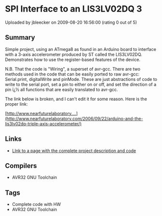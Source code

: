 # SPI Interface to an LIS3LV02DQ 3

Uploaded by jbleecker on 2009-08-20 16:56:00 (rating 0 out of 5)

## Summary

Simple project, using an ATmega8 as found in an Arduino board to interface with a 3-axis accelerometer produced by ST called the LIS3LV02DQ. Demonstrates how to use the register-based features of the device.


N.B. That the code is "Wiring", a superset of avr-gcc. There are two methods used in the code that can be easily ported to raw avr-gcc: Serial.print, digitalWrite and pinMode. These are just abstractions of code to write to the serial port, set a pin to either on or off, and set the direction of a pin ï¿½ all functions that are easily translated to avr-gcc.


The link below is broken, and I can't edit it for some reason. Here is the proper link:


[http://www.nearfuturelaboratory....](http://www.nearfuturelaboratory.com/2006/09/22/arduino-and-the-lis3lv02dq-triple-axis-accelerometer/)

## Links

- [LInk to a page with the complete project description and code](http://research.techkwondo.com/blog/julian/259)

## Compilers

- AVR32 GNU Toolchain

## Tags

- Complete code with HW
- AVR32 GNU Toolchain
